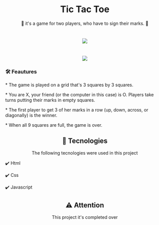 <h1 align="center"> Tic Tac Toe </h1>
<p align="center">🎲 it's a game for two players, who have to sign their marks. 🎯</p>

<h1 align="center"><img src="https://user-images.githubusercontent.com/82244432/137017042-a29885b4-5599-4b99-aa27-1e8841b8233b.gif"></h1>
<h1 align="center"><img src="https://user-images.githubusercontent.com/82244432/137017252-e9fe5924-fb27-4b0b-89ad-0cfd911234aa.gif"></h1>

<h3>🛠 Feautures </h3>
<p>* The game is played on a grid that's 3 squares by 3 squares.</p>
<p>* You are X, your friend (or the computer in this case) is O. Players take turns putting their marks in empty squares.</p>
<p>* The first player to get 3 of her marks in a row (up, down, across, or diagonally) is the winner.</p>
<p>* When all 9 squares are full, the game is over.</p>

<h2 align="center">🚀 Tecnologies </h2>
<p align="center"> The following tecnologies were used in this project </p>
<p>✔️ Html </p>
<p>✔️ Css </p>
<p>✔️ Javascript </p>

<h2 align="center"> ⚠️ Attention </h2>
<p align="center"> This project it's completed over </p>
